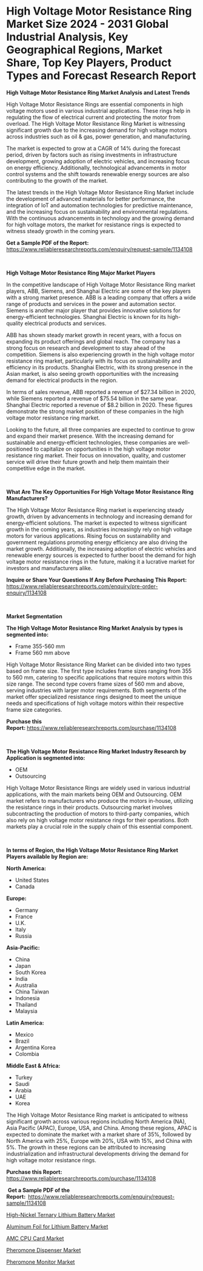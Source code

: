 <p><h1>High Voltage Motor Resistance Ring Market Size 2024 - 2031 Global Industrial Analysis, Key Geographical Regions, Market Share, Top Key Players, Product Types and Forecast Research Report</h1></p><p><strong>High Voltage Motor Resistance Ring Market Analysis and Latest Trends</strong></p>
<p><p>High Voltage Motor Resistance Rings are essential components in high voltage motors used in various industrial applications. These rings help in regulating the flow of electrical current and protecting the motor from overload. The High Voltage Motor Resistance Ring Market is witnessing significant growth due to the increasing demand for high voltage motors across industries such as oil & gas, power generation, and manufacturing.</p><p>The market is expected to grow at a CAGR of 14% during the forecast period, driven by factors such as rising investments in infrastructure development, growing adoption of electric vehicles, and increasing focus on energy efficiency. Additionally, technological advancements in motor control systems and the shift towards renewable energy sources are also contributing to the growth of the market.</p><p>The latest trends in the High Voltage Motor Resistance Ring Market include the development of advanced materials for better performance, the integration of IoT and automation technologies for predictive maintenance, and the increasing focus on sustainability and environmental regulations. With the continuous advancements in technology and the growing demand for high voltage motors, the market for resistance rings is expected to witness steady growth in the coming years.</p></p>
<p><strong>Get a Sample PDF of the Report:&nbsp;</strong> <a href="https://www.reliableresearchreports.com/enquiry/request-sample/1134108">https://www.reliableresearchreports.com/enquiry/request-sample/1134108</a></p>
<p>&nbsp;</p>
<p><strong>High Voltage Motor Resistance Ring Major Market Players</strong></p>
<p><p>In the competitive landscape of High Voltage Motor Resistance Ring market players, ABB, Siemens, and Shanghai Electric are some of the key players with a strong market presence. ABB is a leading company that offers a wide range of products and services in the power and automation sector. Siemens is another major player that provides innovative solutions for energy-efficient technologies. Shanghai Electric is known for its high-quality electrical products and services.</p><p>ABB has shown steady market growth in recent years, with a focus on expanding its product offerings and global reach. The company has a strong focus on research and development to stay ahead of the competition. Siemens is also experiencing growth in the high voltage motor resistance ring market, particularly with its focus on sustainability and efficiency in its products. Shanghai Electric, with its strong presence in the Asian market, is also seeing growth opportunities with the increasing demand for electrical products in the region.</p><p>In terms of sales revenue, ABB reported a revenue of $27.34 billion in 2020, while Siemens reported a revenue of $75.54 billion in the same year. Shanghai Electric reported a revenue of $8.2 billion in 2020. These figures demonstrate the strong market position of these companies in the high voltage motor resistance ring market.</p><p>Looking to the future, all three companies are expected to continue to grow and expand their market presence. With the increasing demand for sustainable and energy-efficient technologies, these companies are well-positioned to capitalize on opportunities in the high voltage motor resistance ring market. Their focus on innovation, quality, and customer service will drive their future growth and help them maintain their competitive edge in the market.</p></p>
<p>&nbsp;</p>
<p><strong>What Are The Key Opportunities For High Voltage Motor Resistance Ring Manufacturers?</strong></p>
<p><p>The High Voltage Motor Resistance Ring market is experiencing steady growth, driven by advancements in technology and increasing demand for energy-efficient solutions. The market is expected to witness significant growth in the coming years, as industries increasingly rely on high voltage motors for various applications. Rising focus on sustainability and government regulations promoting energy efficiency are also driving the market growth. Additionally, the increasing adoption of electric vehicles and renewable energy sources is expected to further boost the demand for high voltage motor resistance rings in the future, making it a lucrative market for investors and manufacturers alike.</p></p>
<p><strong>Inquire or Share Your Questions If Any Before Purchasing This Report:</strong> <a href="https://www.reliableresearchreports.com/enquiry/pre-order-enquiry/1134108">https://www.reliableresearchreports.com/enquiry/pre-order-enquiry/1134108</a></p>
<p>&nbsp;</p>
<p><strong>Market Segmentation</strong></p>
<p><strong>The High Voltage Motor Resistance Ring Market Analysis by types is segmented into:</strong></p>
<p><ul><li>Frame 355-560 mm</li><li>Frame 560 mm above</li></ul></p>
<p><p>High Voltage Motor Resistance Ring Market can be divided into two types based on frame size. The first type includes frame sizes ranging from 355 to 560 mm, catering to specific applications that require motors within this size range. The second type covers frame sizes of 560 mm and above, serving industries with larger motor requirements. Both segments of the market offer specialized resistance rings designed to meet the unique needs and specifications of high voltage motors within their respective frame size categories.</p></p>
<p><strong>Purchase this Report:&nbsp;</strong><a href="https://www.reliableresearchreports.com/purchase/1134108">https://www.reliableresearchreports.com/purchase/1134108</a></p>
<p>&nbsp;</p>
<p><strong>The High Voltage Motor Resistance Ring Market Industry Research by Application is segmented into:</strong></p>
<p><ul><li>OEM</li><li>Outsourcing</li></ul></p>
<p><p>High Voltage Motor Resistance Rings are widely used in various industrial applications, with the main markets being OEM and Outsourcing. OEM market refers to manufacturers who produce the motors in-house, utilizing the resistance rings in their products. Outsourcing market involves subcontracting the production of motors to third-party companies, which also rely on high voltage motor resistance rings for their operations. Both markets play a crucial role in the supply chain of this essential component.</p></p>
<p>&nbsp;</p>
<p><strong>In terms of Region, the High Voltage Motor Resistance Ring Market Players available by Region are:</strong></p>
<p>
    <p> <strong> North America: </strong>
        <ul>
            <li>United States</li>
            <li>Canada</li>
        </ul>
        </p> 
    <p> <strong> Europe: </strong>
        <ul>
            <li>Germany</li>
            <li>France</li>
            <li>U.K.</li>
            <li>Italy</li>
            <li>Russia</li>
        </ul>
        </p> 
    <p> <strong> Asia-Pacific: </strong>
        <ul>
            <li>China</li>
            <li>Japan</li>
            <li>South Korea</li>
            <li>India</li>
            <li>Australia</li>
            <li>China Taiwan</li>
            <li>Indonesia</li>
            <li>Thailand</li>
            <li>Malaysia</li>
        </ul>
        </p> 
    <p> <strong> Latin America: </strong>
        <ul>
            <li>Mexico</li>
            <li>Brazil</li>
            <li>Argentina Korea</li>
            <li>Colombia</li>
        </ul>
        </p> 
    <p> <strong> Middle East & Africa: </strong>
        <ul>
            <li>Turkey</li>
            <li>Saudi</li>
            <li>Arabia</li>
            <li>UAE</li>
            <li>Korea</li>
        </ul>
    </p>
    </p>
<p><p>The High Voltage Motor Resistance Ring market is anticipated to witness significant growth across various regions including North America (NA), Asia Pacific (APAC), Europe, USA, and China. Among these regions, APAC is expected to dominate the market with a market share of 35%, followed by North America with 25%, Europe with 20%, USA with 15%, and China with 5%. The growth in these regions can be attributed to increasing industrialization and infrastructural developments driving the demand for high voltage motor resistance rings.</p></p>
<p><strong>Purchase this Report: </strong><a href="https://www.reliableresearchreports.com/purchase/1134108">https://www.reliableresearchreports.com/purchase/1134108</a></p>
<p>&nbsp;<strong>Get a Sample PDF of the Report:&nbsp;&nbsp;</strong><a href="https://www.reliableresearchreports.com/enquiry/request-sample/1134108">https://www.reliableresearchreports.com/enquiry/request-sample/1134108</a></p>
<p><strong></strong></p>
<p><p><a href="https://issuu.com/reportprime-2/docs/high-nickel-ternary-lithium-battery-market-size-20">High-Nickel Ternary Lithium Battery Market</a></p><p><a href="https://issuu.com/reportprime-2/docs/aluminum-foil-for-lithium-battery-market-size-2030">Aluminum Foil for Lithium Battery Market</a></p><p><a href="https://github.com/juancolorado15/Market-Research-Report-List-1/blob/main/amc-cpu-card-market.md">AMC CPU Card Market</a></p><p><a href="https://github.com/mahnoor2003/Market-Research-Report-List-3/blob/main/pheromone-dispenser-market.md">Pheromone Dispenser Market</a></p><p><a href="https://github.com/mohamedbakry57/Market-Research-Report-List-2/blob/main/pheromone-monitor-market.md">Pheromone Monitor Market</a></p></p>